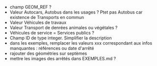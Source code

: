- champ GEOM_REF ?
- Valeur Autocars, Autobus dans les usages ? Ptet pas Autobus car existence de Transports en commun
- Valeur Véhicules de travaux
- Valeur Transport de denrées animales ou végétales ?
- Véhicules de service = Services publics ?
- Champ ID de type integer. Simplifier la description
- dans les exemples, remplacer les valeurs xxx correspondant aux infos manquantes : références ou date d'arrêté
- rajouter des géométries sur septèmes
- mettre les images des arrêtés dans EXEMPLES.md ?
